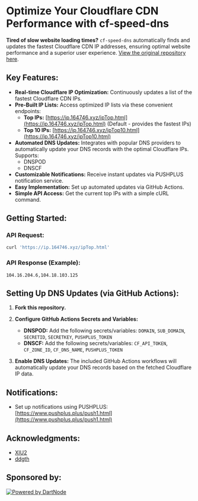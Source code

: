 # Optimize Your Cloudflare CDN Performance with cf-speed-dns

**Tired of slow website loading times?**  `cf-speed-dns` automatically finds and updates the fastest Cloudflare CDN IP addresses, ensuring optimal website performance and a superior user experience.  [View the original repository here](https://github.com/ZhiXuanWang/cf-speed-dns).

## Key Features:

*   **Real-time Cloudflare IP Optimization:**  Continuously updates a list of the fastest Cloudflare CDN IPs.
*   **Pre-Built IP Lists:** Access optimized IP lists via these convenient endpoints:
    *   **Top IPs:**  [https://ip.164746.xyz/ipTop.html](https://ip.164746.xyz/ipTop.html) (Default - provides the fastest IPs)
    *   **Top 10 IPs:**  [https://ip.164746.xyz/ipTop10.html](https://ip.164746.xyz/ipTop10.html)
*   **Automated DNS Updates:**  Integrates with popular DNS providers to automatically update your DNS records with the optimal Cloudflare IPs.  Supports:
    *   DNSPOD
    *   DNSCF
*   **Customizable Notifications:**  Receive instant updates via PUSHPLUS notification service.
*   **Easy Implementation:**  Set up automated updates via GitHub Actions.
*   **Simple API Access:** Get the current top IPs with a simple cURL command.

## Getting Started:

### API Request:

```bash
curl 'https://ip.164746.xyz/ipTop.html'
```

### API Response (Example):

```
104.16.204.6,104.18.103.125
```

##  Setting Up DNS Updates (via GitHub Actions):

1.  **Fork this repository.**
2.  **Configure GitHub Actions Secrets and Variables:**

    *   **DNSPOD:** Add the following secrets/variables: `DOMAIN`, `SUB_DOMAIN`, `SECRETID`, `SECRETKEY`, `PUSHPLUS_TOKEN`
    *   **DNSCF:** Add the following secrets/variables: `CF_API_TOKEN`, `CF_ZONE_ID`, `CF_DNS_NAME`, `PUSHPLUS_TOKEN`

3.  **Enable DNS Updates:**  The included GitHub Actions workflows will automatically update your DNS records based on the fetched Cloudflare IP data.

##  Notifications:

*   Set up notifications using PUSHPLUS: [https://www.pushplus.plus/push1.html](https://www.pushplus.plus/push1.html)

##  Acknowledgments:

*   [XIU2](https://github.com/XIU2/CloudflareSpeedTest)
*   [ddgth](https://github.com/ddgth/cf2dns)

##  Sponsored by:

[![Powered by DartNode](https://dartnode.com/branding/DN-Open-Source-sm.png)](https://dartnode.com "Powered by DartNode - Free VPS for Open Source")